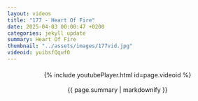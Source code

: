 ```yaml
---
layout: videos
title: "177 - Heart Of Fire"
date: 2025-04-03 00:00:47 +0200
categories: jekyll update
summary: Heart Of Fire
thumbnail: "../assets/images/177vid.jpg"
videoid: yuibsfQquf0
---
```


<div style="text-align: center; margin-top: 20px;">
  {% include youtubePlayer.html id=page.videoid %}
  <p style="margin-top: 15px; font-size: 1.2em; color: #333;">
    <p>{{ page.summary | markdownify }}</p>
  </p>
</div>
